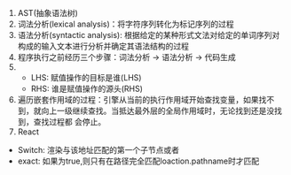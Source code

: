 1. AST(抽象语法树)
2. 词法分析(lexical analysis)：将字符序列转化为标记序列的过程
3. 语法分析(syntactic analysis): 根据给定的某种形式文法对给定的单词序列对构成的输入文本进行分析并确定其语法结构的过程
4. 程序执行之前经历三个步骤：词法分析 -> 语法分析 -> 代码生成
5. * LHS: 赋值操作的目标是谁(LHS)
   * RHS: 谁是赋值操作的源头(RHS)
6. 遍历嵌套作用域的过程：引擎从当前的执行作用域开始查找变量，如果找不到，就向上一级继续查找。当抵达最外层的全局作用域时，无论找到还是没找到，查找过程都 会停止。
7. React
  * Switch: 渲染与该地址匹配的第一个子节点<Route>或者<Redirect>
  * exact: 如果为true,则只有在路径完全匹配loaction.pathname时才匹配